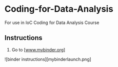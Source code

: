 # Coding-for-Data-Analysis
For use in IoC Coding for Data Analysis Course

## Instructions

1. Go to [www.mybinder.org]

![binder instructions][mybinderlaunch.png]
